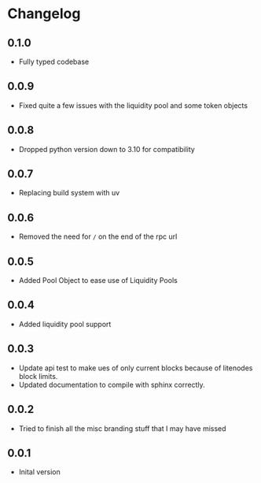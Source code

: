 # Changelog

## 0.1.0

- Fully typed codebase

## 0.0.9

- Fixed quite a few issues with the liquidity pool and some token objects

## 0.0.8

- Dropped python version down to 3.10 for compatibility

## 0.0.7

- Replacing build system with uv

## 0.0.6

- Removed the need for `/` on the end of the rpc url

## 0.0.5

- Added Pool Object to ease use of Liquidity Pools

## 0.0.4

- Added liquidity pool support

## 0.0.3

- Update api test to make ues of only current blocks because of litenodes block limits.
- Updated documentation to compile with sphinx correctly.

## 0.0.2

- Tried to finish all the misc branding stuff that I may have missed

## 0.0.1

- Inital version
